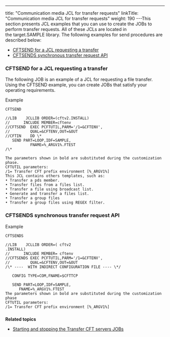 ---
title: "Communication media JCL for transfer requests"
linkTitle: "Communication media JCL for transfer requests"
weight: 190
---This section presents JCL examples that you can use to create the JOBs to perform transfer requests. All of these JCLs are located in the target.SAMPLE library. The following examples for send procedures are described below:

- [CFTSEND for a JCL requesting a transfer](#CFTSEND%20for%20a%20JCL%20requesting%20a%20transfer)
- [CFTSENDS synchronous transfer request API](#CFTSENDS%20synchronous%20transfer%20request%20API)

<span id="CFTSEND for a JCL requesting a transfer"></span>

### CFTSEND for a JCL requesting a transfer

The following JOB is an example of a JCL for requesting a file transfer. Using the CFTSEND example, you can create JOBs that satisfy your operating requirements.

Example

```
CFTSEND
 
//LIB    JCLLIB ORDER=(cftv2.INSTALL)
//      INCLUDE MEMBER=cftenv
//CFTSEND  EXEC PCFTUTIL,PARM='/1=&CFTENV',
//         QUAL=&CFTENV,OUT=&OUT
//CFTIN    DD \*
   SEND PART=LOOP,IDF=SAMPLE,
           FNAME=%_ARGV1%.FTEST
/\*
 
The parameters shown in bold are substituted during the customization phase.
CFTUTIL parameters:
/1= Transfer CFT prefix environment [%_ARGV1%]
This JCL contains others templates, such as:
• Transfer a pds member.
• Transfer files from a files list.
• Transfer a file using broadcast list.
• Generate and transfer a files list.
• Transfer a group files
• Transfer a group files using REGEX filter.
```
<span id="CFTSENDS synchronous transfer request API"></span>

### CFTSENDS synchronous transfer request API 

Example

```
CFTSENDS
 
//LIB    JCLLIB ORDER=( cftv2
.INSTALL)
//      INCLUDE MEMBER= cftenv
//CFTSENDS EXEC PCFTUTIL,PARM='/1=&CFTENV',
//         QUAL=&CFTENV,OUT=&OUT
/\* ----  WITH INDIRECT CONFIGURATION FILE ---- \*/
 
   CONFIG TYPE=COM,FNAME=$CFTTCP
 
   SEND PART=LOOP,IDF=SAMPLE,
      FNAME=%_ARGV1%.FTEST
The parameters shown in bold are substituted during the customization phase
CFTUTIL parameters:
/1= Transfer CFT prefix environment [%_ARGV1%]
```
<span id="CFTSENDM request deposit in XMEM mailbox"></span>

### 

****Related topics****

- [Starting and stopping the Transfer CFT servers JOBs](../)
